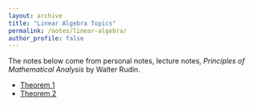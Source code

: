 ```yaml
---
layout: archive
title: "Linear Algebra Topics"
permalink: /notes/linear-algebra/
author_profile: false
---
```

The notes below come from personal notes, lecture notes, *Principles of Mathematical Analysis* by Walter Rudin.
- [Theorem 1](parseval-identity.md)
- [Theorem 2](odd-even-fourier-rep.md)

